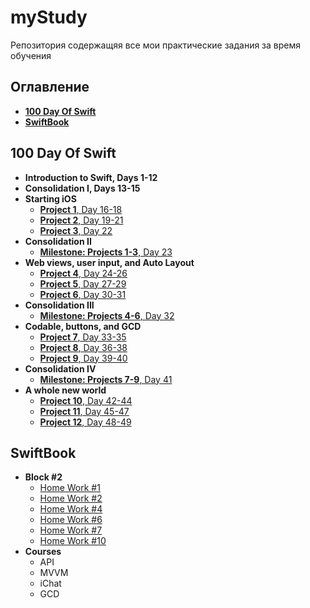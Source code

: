 # myStudy
Репозитория содержащяя все мои практические задания за время обучения
## Оглавление
- **[100 Day Of Swift](#100DayOfSwift)**
- **[SwiftBook](#SwiftBook)**


## <a id="100DayOfSwift"></a>100 Day Of Swift
- **Introduction to Swift, Days 1-12**
- **Consolidation I, Days 13-15**
- **Starting iOS**
	- [**Project 1**, Day 16-18](100DayOfSwift/Project1/README.md)
	- [**Project 2**, Day 19-21](100DayOfSwift/Project2/README.md)
	- [**Project 3**, Day 22](100DayOfSwift/Project3/README.md)
- **Consolidation II**
	- [**Milestone: Projects 1-3**, Day 23](100DayOfSwift/ChallengeD23/README.md)
- **Web views, user input, and Auto Layout**
	- [**Project 4**, Day 24-26](100DayOfSwift/Project4/README.md)
	- [**Project 5**, Day 27-29](100DayOfSwift/Project5/README.md)
	- [**Project 6**, Day 30-31](100DayOfSwift/Project6/README.md)
- **Consolidation III**
	- [**Milestone: Projects 4-6**,  Day 32](100DayOfSwift/Challenge32/README.md)
- **Codable, buttons, and GCD**
	- [**Project 7**, Day 33-35](100DayOfSwift/Project7/README.md)
	- [**Project 8**, Day 36-38](100DayOfSwift/Project8/README.md)
	- [**Project 9**, Day 39-40](100DayOfSwift/Project9/README.md)
- **Consolidation IV**
	- [**Milestone: Projects 7-9**,  Day 41](100DayOfSwift/Challenge41/README.md)
- **A whole new world**
	- [**Project 10**, Day 42-44](100DayOfSwift/Project10/README.md)
	- [**Project 11**, Day 45-47](100DayOfSwift/Project11/README.md)
	- [**Project 12**, Day 48-49](100DayOfSwift/Project12/README.md)
## <a id="SwiftBook"></a>SwiftBook
- **Block #2**
    - [Home Work #1](swiftbook/Home%20Work%202.1.)
    - [Home Work #2](swiftbook/Home%20Work%202.2.)
    - [Home Work #4](swiftbook/Home%20Work%202.4./LoginApp)
    - [Home Work #6](swiftbook/Home%20Work%202.6./RGBColorSlider)
    - [Home Work #7](swiftbook/Home%20Work%202.7.//PersonList)
    - [Home Work #10](swiftbook/Home%20Work%202.2.)
- **Courses**
    - API
    - MVVM
    - iChat
    - GCD

